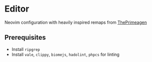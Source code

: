 # Editor

Neovim configuration with heavily inspired remaps from [ThePrimeagen](https://github.com/ThePrimeagen)

## Prerequisites

- Install `ripgrep`
- Install  `vale`, `clippy`, `biomejs`, `hadolint`, `phpcs` for linting
